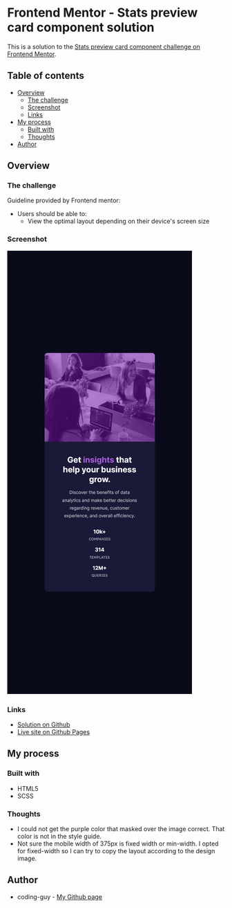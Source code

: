 # Frontend Mentor - Stats preview card component solution

This is a solution to the [Stats preview card component challenge on Frontend Mentor](https://www.frontendmentor.io/challenges/stats-preview-card-component-8JqbgoU62).

## Table of contents

- [Overview](#overview)
  - [The challenge](#the-challenge)
  - [Screenshot](#screenshot)
  - [Links](#links)
- [My process](#my-process)
  - [Built with](#built-with)
  - [Thoughts](#thoughts)
- [Author](#author)

## Overview

### The challenge

Guideline provided by Frontend mentor:

- Users should be able to:
  - View the optimal layout depending on their device's screen size

### Screenshot

![](./stats-preview-card-mobile.png)

### Links

- [Solution on Github](https://github.com/1codingguy/frontend-mentor/tree/main/stats-preview-card-component-main)
- [Live site on Github Pages](https://1codingguy.github.io/frontend-mentor/stats-preview-card-component-main/)

## My process

### Built with

- HTML5
- SCSS

### Thoughts

- I could not get the purple color that masked over the image correct. That color is not in the style guide.
- Not sure the mobile width of 375px is fixed width or min-width. I opted for fixed-width so I can try to copy the layout according to the design image.

## Author

- coding-guy - [My Github page](https://github.com/1codingguy)
